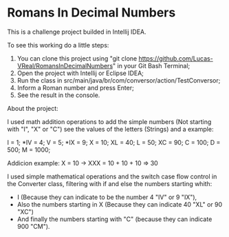 # Romans In Decimal Numbers

This is a challenge project builded in Intellij IDEA.

To see this working do a little steps:

1. You can clone this project using "git clone https://github.com/Lucas-VReal/RomansInDecimalNumbers" in your Git Bash Terminal;
2. Open the project with Intellij or Eclipse IDEA;
3. Run the class in src/main/java/br/com/conversor/action/TestConversor;
4. Inform a Roman number and press Enter;
5. See the result in the console.

About the project:

I used math addition operations to add the simple numbers (Not starting with "I", "X" or "C") see the values of the letters (Strings) and a example:

I = 1;
*IV = 4;
V = 5;
*IX = 9;
X = 10;
XL = 40;
L = 50;
XC = 90;
C = 100;
D = 500;
M = 1000;

Addicion example: X = 10 -> XXX = 10 + 10 + 10 => 30 

I used simple mathematical operations and the switch case flow control in the Converter class, filtering with if and else the numbers starting whith:

- I (Because they can indicate to be the number 4 "IV" or 9 "IX"),
- Also the numbers starting in X (Because they can indicate 40 "XL" or 90 "XC")
- And finally the numbers starting with "C" (because they can indicate 900 "CM"). 
